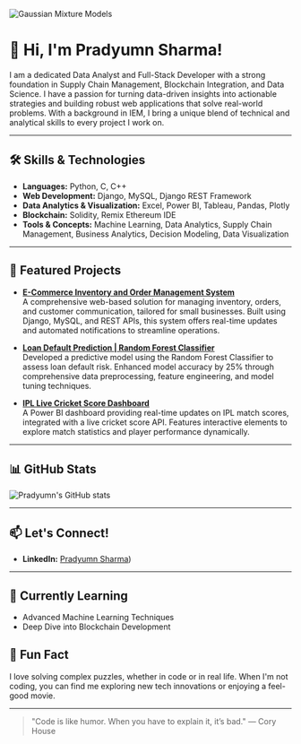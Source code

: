 ![Gaussian Mixture Models](https://github.com/Pradyumniitism/giffile/blob/main/68747470733a2f2f692e6962622e636f2f6b3234343135622f4769746875622d42616e6e65722e676966.gif)



# 👋 Hi, I'm Pradyumn Sharma!

I am a dedicated Data Analyst and Full-Stack Developer with a strong foundation in Supply Chain Management, Blockchain Integration, and Data Science. I have a passion for turning data-driven insights into actionable strategies and building robust web applications that solve real-world problems. With a background in IEM, I bring a unique blend of technical and analytical skills to every project I work on.

---

## 🛠️ Skills & Technologies

- **Languages:** Python, C, C++
- **Web Development:** Django, MySQL, Django REST Framework
- **Data Analytics & Visualization:** Excel, Power BI, Tableau, Pandas, Plotly
- **Blockchain:** Solidity, Remix Ethereum IDE
- **Tools & Concepts:** Machine Learning, Data Analytics, Supply Chain Management, Business Analytics, Decision Modeling, Data Visualization

---

## 🚀 Featured Projects

- **[E-Commerce Inventory and Order Management System](#)**  
  A comprehensive web-based solution for managing inventory, orders, and customer communication, tailored for small businesses. Built using Django, MySQL, and REST APIs, this system offers real-time updates and automated notifications to streamline operations.

- **[Loan Default Prediction | Random Forest Classifier](#)**  
  Developed a predictive model using the Random Forest Classifier to assess loan default risk. Enhanced model accuracy by 25% through comprehensive data preprocessing, feature engineering, and model tuning techniques.

- **[IPL Live Cricket Score Dashboard](#)**  
  A Power BI dashboard providing real-time updates on IPL match scores, integrated with a live cricket score API. Features interactive elements to explore match statistics and player performance dynamically.

---

## 📊 GitHub Stats

![Pradyumn's GitHub stats](https://github-readme-stats.vercel.app/api?username=yourusername&show_icons=true&theme=radical)

---

## 📫 Let's Connect!

- **LinkedIn:** [Pradyumn Sharma](https://www.linkedin.com/in/pradyumns123))

---

## 🌱 Currently Learning

- Advanced Machine Learning Techniques
- Deep Dive into Blockchain Development

## 🎯 Fun Fact

I love solving complex puzzles, whether in code or in real life. When I'm not coding, you can find me exploring new tech innovations or enjoying a feel-good movie.

---

> "Code is like humor. When you have to explain it, it’s bad." — Cory House




  

